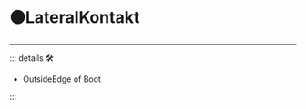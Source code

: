 # 🟠<motor>LateralKontakt</motor>

---

<!-- =================================================== -->
<!-- =================================================== -->
<!-- =================================================== -->
<!-- =================================================== -->
<!-- =================================================== -->
::: details 🛠

- OutsideEdge of Boot

:::
